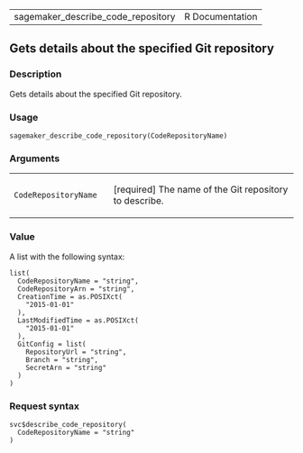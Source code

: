 <table style="width: 100%;">
<tbody>
<tr class="odd">
<td>sagemaker_describe_code_repository</td>
<td style="text-align: right;">R Documentation</td>
</tr>
</tbody>
</table>

## Gets details about the specified Git repository

### Description

Gets details about the specified Git repository.

### Usage

    sagemaker_describe_code_repository(CodeRepositoryName)

### Arguments

<table>
<colgroup>
<col style="width: 35%" />
<col style="width: 65%" />
</colgroup>
<tbody>
<tr class="odd">
<td><code
id="sagemaker_describe_code_repository_:_CodeRepositoryName">CodeRepositoryName</code></td>
<td><p>[required] The name of the Git repository to describe.</p></td>
</tr>
</tbody>
</table>

### Value

A list with the following syntax:

    list(
      CodeRepositoryName = "string",
      CodeRepositoryArn = "string",
      CreationTime = as.POSIXct(
        "2015-01-01"
      ),
      LastModifiedTime = as.POSIXct(
        "2015-01-01"
      ),
      GitConfig = list(
        RepositoryUrl = "string",
        Branch = "string",
        SecretArn = "string"
      )
    )

### Request syntax

    svc$describe_code_repository(
      CodeRepositoryName = "string"
    )
